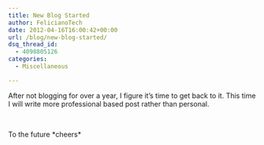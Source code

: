 ```yaml
---
title: New Blog Started
author: FelicianoTech
date: 2012-04-16T16:00:42+00:00
url: /blog/new-blog-started/
dsq_thread_id:
  - 4098805126
categories:
  - Miscellaneous

---
```

After not blogging for over a year, I figure it&#8217;s time to get back to it. This time I will write more professional based post rather than personal.

&nbsp;

To the future \*cheers\*
